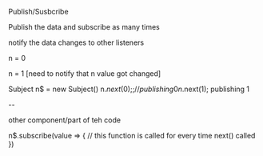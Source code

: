 Publish/Susbcribe

Publish the data and subscribe as many times

notify the data changes to other listeners

n = 0

n = 1 [need to notify that n value got changed]

Subject n$ = new Subject()
n$.next(0) ;; // publishing 0
n$.next(1); publishing 1

--

other component/part of teh code

n$.subscribe(value => {
    // this function is called for every time next() called
})